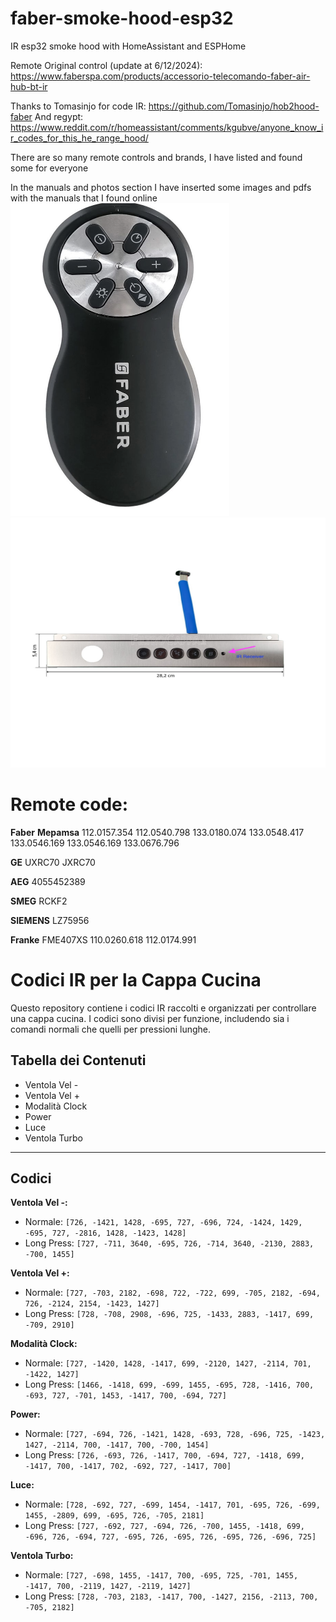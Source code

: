 # faber-smoke-hood-esp32
IR esp32 smoke hood with HomeAssistant and ESPHome

Remote Original control (update at 6/12/2024): https://www.faberspa.com/products/accessorio-telecomando-faber-air-hub-bt-ir

Thanks to Tomasinjo for code IR: https://github.com/Tomasinjo/hob2hood-faber
And regypt: https://www.reddit.com/r/homeassistant/comments/kgubve/anyone_know_ir_codes_for_this_he_range_hood/


There are so many remote controls and brands, I have listed and found some for everyone

In the manuals and photos section I have inserted some images and pdfs with the manuals that I found online
<img src="image/faber-remote.png" alt="Remote" width="350" height="500"> <img src="image/tastiera-frontale.jpg" alt="Tastiera" width="600" height="400">

# Remote code:

**Faber** **Mepamsa**
112.0157.354
112.0540.798
133.0180.074
133.0548.417
133.0546.169
133.0546.169
133.0676.796


**GE**
UXRC70
JXRC70

**AEG**
4055452389


**SMEG**
RCKF2

**SIEMENS**
LZ75956

**Franke**
FME407XS
110.0260.618
112.0174.991


# Codici IR per la Cappa Cucina

Questo repository contiene i codici IR raccolti e organizzati per controllare una cappa cucina. I codici sono divisi per funzione, includendo sia i comandi normali che quelli per pressioni lunghe.

## Tabella dei Contenuti

- Ventola Vel -
- Ventola Vel +
- Modalità Clock
- Power
- Luce
- Ventola Turbo

---

## Codici

**Ventola Vel -:**
- Normale: `[726, -1421, 1428, -695, 727, -696, 724, -1424, 1429, -695, 727, -2816, 1428, -1423, 1428]`
- Long Press: `[727, -711, 3640, -695, 726, -714, 3640, -2130, 2883, -700, 1455]`

**Ventola Vel +:**
- Normale: `[727, -703, 2182, -698, 722, -722, 699, -705, 2182, -694, 726, -2124, 2154, -1423, 1427]`
- Long Press: `[728, -708, 2908, -696, 725, -1433, 2883, -1417, 699, -709, 2910]`

**Modalità Clock:**
- Normale: `[727, -1420, 1428, -1417, 699, -2120, 1427, -2114, 701, -1422, 1427]`
- Long Press: `[1466, -1418, 699, -699, 1455, -695, 728, -1416, 700, -693, 727, -701, 1453, -1417, 700, -694, 727]`

**Power:**
- Normale: `[727, -694, 726, -1421, 1428, -693, 728, -696, 725, -1423, 1427, -2114, 700, -1417, 700, -700, 1454]`
- Long Press: `[726, -693, 726, -1417, 700, -694, 727, -1418, 699, -1417, 700, -1417, 702, -692, 727, -1417, 700]`

**Luce:**
- Normale: `[728, -692, 727, -699, 1454, -1417, 701, -695, 726, -699, 1455, -2809, 699, -695, 726, -705, 2181]`
- Long Press: `[727, -692, 727, -694, 726, -700, 1455, -1418, 699, -696, 726, -694, 727, -695, 726, -695, 726, -695, 726, -696, 725]`

**Ventola Turbo:**
- Normale: `[727, -698, 1455, -1417, 700, -695, 725, -701, 1455, -1417, 700, -2119, 1427, -2119, 1427]`
- Long Press: `[728, -703, 2183, -1417, 700, -1427, 2156, -2113, 700, -705, 2182]`
